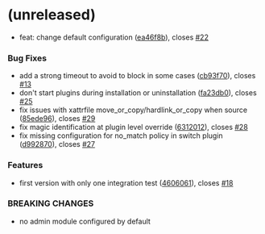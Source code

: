<a name=""></a>
# (unreleased)


*  feat: change default configuration ([ea46f8b](https://github.com/metwork-framework/mfdata/commit/ea46f8b)), closes [#22](https://github.com/metwork-framework/mfdata/issues/22)


### Bug Fixes

* add a strong timeout to avoid to block in some cases ([cb93f70](https://github.com/metwork-framework/mfdata/commit/cb93f70)), closes [#13](https://github.com/metwork-framework/mfdata/issues/13)
* don't start plugins during installation or uninstallation ([fa23db0](https://github.com/metwork-framework/mfdata/commit/fa23db0)), closes [#25](https://github.com/metwork-framework/mfdata/issues/25)
* fix issues with xattrfile move_or_copy/hardlink_or_copy when source ([85ede96](https://github.com/metwork-framework/mfdata/commit/85ede96)), closes [#29](https://github.com/metwork-framework/mfdata/issues/29)
* fix magic identification at plugin level override ([6312012](https://github.com/metwork-framework/mfdata/commit/6312012)), closes [#28](https://github.com/metwork-framework/mfdata/issues/28)
* fix missing configuration for no_match policy in switch plugin ([d992870](https://github.com/metwork-framework/mfdata/commit/d992870)), closes [#27](https://github.com/metwork-framework/mfdata/issues/27)


### Features

* first version with only one integration test ([4606061](https://github.com/metwork-framework/mfdata/commit/4606061)), closes [#18](https://github.com/metwork-framework/mfdata/issues/18)


### BREAKING CHANGES

* no admin module configured by default



